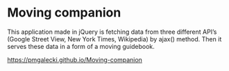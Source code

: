 # Moving companion

This application made in jQuery is fetching data from three different API’s (Google Street View, New York Times, Wikipedia) by ajax() method. Then it serves these data in a form of a moving guidebook.   

https://pmgalecki.github.io/Moving-companion